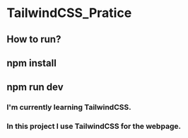 # TailwindCSS_Pratice
## How to run?
## npm install
## npm run dev

### I'm currently learning TailwindCSS. 
### In this project I use TailwindCSS for the webpage.
